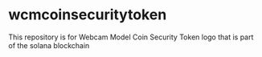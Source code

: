 # wcmcoinsecuritytoken
This repository is for Webcam Model Coin Security Token logo that is part of the solana blockchain
